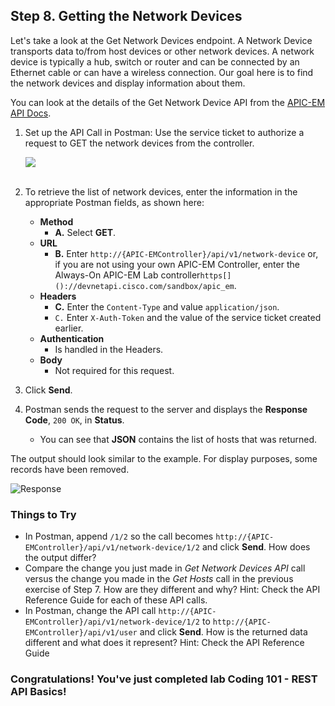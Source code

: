 ## Step 8. Getting the Network Devices

Let's take a look at the Get Network Devices endpoint. A Network Device transports data to/from host devices or other network devices. A network device is typically a hub, switch or router and can be connected by an Ethernet cable or can have a wireless connection. Our goal here is to find the network devices and display information about them.

You can look at the details of the Get Network Device API from the [APIC-EM API Docs](http://devnetapic.cisco.com/).

1. Set up the API Call in Postman: Use the service ticket to authorize a request to GET the network devices from the controller.

	![](/posts/files/coding-101-rest-basics-ga/assets/images/postman6.png)<br/><br/>
2. To retrieve the list of network devices, enter the information in the appropriate Postman fields, as shown here:
	* **Method**
		* **A.** Select **GET**.
	* **URL**
		* **B.** Enter `http://{APIC-EMController}/api/v1/network-device` or, if you are not using your own APIC-EM Controller, enter the Always-On APIC-EM Lab controller`https[]()://devnetapi.cisco.com/sandbox/apic_em`.
	* **Headers**
		* **C.** Enter the `Content-Type` and value `application/json`.
		* `C.` Enter `X-Auth-Token` and the value of the service ticket created earlier.
	* **Authentication**
		* Is handled in the Headers.
	* **Body**
	 	* Not required for this request.
3. Click **Send**.
4. Postman sends the request to the server and displays the **Response Code**, `200 OK`, in **Status**.
	* You can see that **JSON** contains the list of hosts that was returned.

The output should look similar to the example. For display purposes, some records have been removed.

![](/posts/files/coding-101-rest-basics-ga/assets/images/postman7.png "Response")

### Things to Try
* In Postman, append `/1/2` so the call becomes `http://{APIC-EMController}/api/v1/network-device/1/2` and click **Send**. How does the output differ?
* Compare the change you just made in *Get Network Devices API* call versus the change you made in the *Get Hosts* call in the previous exercise of Step 7. How are they different and why?  Hint:  Check the API Reference Guide for each of these API calls.
* In Postman, change the API call `http://{APIC-EMController}/api/v1/network-device/1/2` to `http://{APIC-EMController}/api/v1/user` and click **Send**. How is the returned data different and what does it represent?  Hint:  Check the API Reference Guide

### Congratulations! You've just completed lab Coding 101 - REST API Basics!
